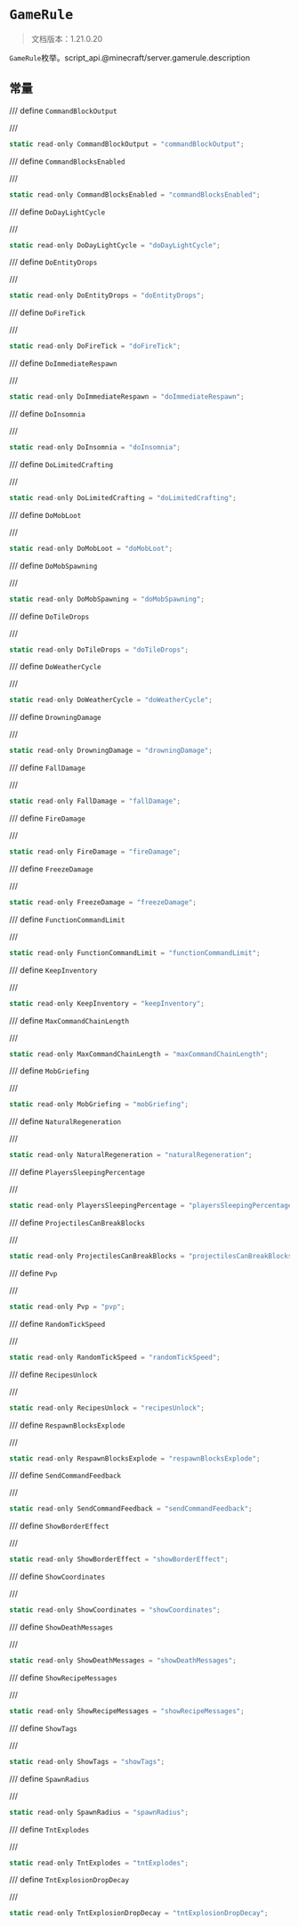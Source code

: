 # `GameRule`

> 文档版本：1.21.0.20

`GameRule`枚举。script_api.@minecraft/server.gamerule.description

## 常量

/// define
`CommandBlockOutput`


///

```js
static read-only CommandBlockOutput = "commandBlockOutput";
```


/// define
`CommandBlocksEnabled`


///

```js
static read-only CommandBlocksEnabled = "commandBlocksEnabled";
```


/// define
`DoDayLightCycle`


///

```js
static read-only DoDayLightCycle = "doDayLightCycle";
```


/// define
`DoEntityDrops`


///

```js
static read-only DoEntityDrops = "doEntityDrops";
```


/// define
`DoFireTick`


///

```js
static read-only DoFireTick = "doFireTick";
```


/// define
`DoImmediateRespawn`


///

```js
static read-only DoImmediateRespawn = "doImmediateRespawn";
```


/// define
`DoInsomnia`


///

```js
static read-only DoInsomnia = "doInsomnia";
```


/// define
`DoLimitedCrafting`


///

```js
static read-only DoLimitedCrafting = "doLimitedCrafting";
```


/// define
`DoMobLoot`


///

```js
static read-only DoMobLoot = "doMobLoot";
```


/// define
`DoMobSpawning`


///

```js
static read-only DoMobSpawning = "doMobSpawning";
```


/// define
`DoTileDrops`


///

```js
static read-only DoTileDrops = "doTileDrops";
```


/// define
`DoWeatherCycle`


///

```js
static read-only DoWeatherCycle = "doWeatherCycle";
```


/// define
`DrowningDamage`


///

```js
static read-only DrowningDamage = "drowningDamage";
```


/// define
`FallDamage`


///

```js
static read-only FallDamage = "fallDamage";
```


/// define
`FireDamage`


///

```js
static read-only FireDamage = "fireDamage";
```


/// define
`FreezeDamage`


///

```js
static read-only FreezeDamage = "freezeDamage";
```


/// define
`FunctionCommandLimit`


///

```js
static read-only FunctionCommandLimit = "functionCommandLimit";
```


/// define
`KeepInventory`


///

```js
static read-only KeepInventory = "keepInventory";
```


/// define
`MaxCommandChainLength`


///

```js
static read-only MaxCommandChainLength = "maxCommandChainLength";
```


/// define
`MobGriefing`


///

```js
static read-only MobGriefing = "mobGriefing";
```


/// define
`NaturalRegeneration`


///

```js
static read-only NaturalRegeneration = "naturalRegeneration";
```


/// define
`PlayersSleepingPercentage`


///

```js
static read-only PlayersSleepingPercentage = "playersSleepingPercentage";
```


/// define
`ProjectilesCanBreakBlocks`


///

```js
static read-only ProjectilesCanBreakBlocks = "projectilesCanBreakBlocks";
```


/// define
`Pvp`


///

```js
static read-only Pvp = "pvp";
```


/// define
`RandomTickSpeed`


///

```js
static read-only RandomTickSpeed = "randomTickSpeed";
```


/// define
`RecipesUnlock`


///

```js
static read-only RecipesUnlock = "recipesUnlock";
```


/// define
`RespawnBlocksExplode`


///

```js
static read-only RespawnBlocksExplode = "respawnBlocksExplode";
```


/// define
`SendCommandFeedback`


///

```js
static read-only SendCommandFeedback = "sendCommandFeedback";
```


/// define
`ShowBorderEffect`


///

```js
static read-only ShowBorderEffect = "showBorderEffect";
```


/// define
`ShowCoordinates`


///

```js
static read-only ShowCoordinates = "showCoordinates";
```


/// define
`ShowDeathMessages`


///

```js
static read-only ShowDeathMessages = "showDeathMessages";
```


/// define
`ShowRecipeMessages`


///

```js
static read-only ShowRecipeMessages = "showRecipeMessages";
```


/// define
`ShowTags`


///

```js
static read-only ShowTags = "showTags";
```


/// define
`SpawnRadius`


///

```js
static read-only SpawnRadius = "spawnRadius";
```


/// define
`TntExplodes`


///

```js
static read-only TntExplodes = "tntExplodes";
```


/// define
`TntExplosionDropDecay`


///

```js
static read-only TntExplosionDropDecay = "tntExplosionDropDecay";
```

